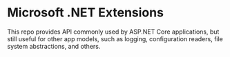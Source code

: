 Microsoft .NET Extensions
=========================

This repo provides API commonly used by ASP.NET Core applications, but still useful for other app models, such as logging, configuration readers, file system abstractions, and others.

